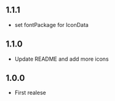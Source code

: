 ## 1.1.1

* set fontPackage for IconData

## 1.1.0

* Update README and add more icons

## 1.0.0

* First realese
